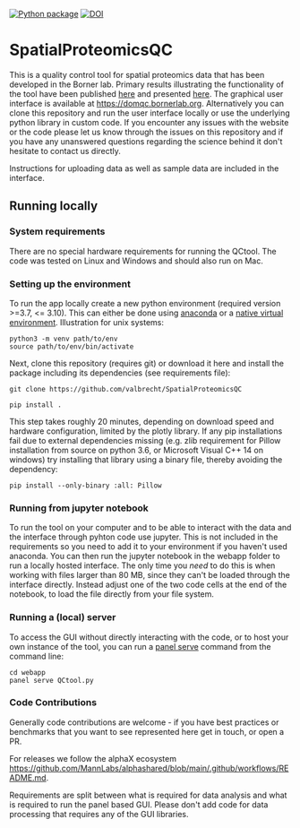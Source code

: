 [![Python package](https://github.com/valbrecht/SpatialProteomicsQC/actions/workflows/python-package.yml/badge.svg)](https://github.com/valbrecht/SpatialProteomicsQC/actions/workflows/python-package.yml)
[![DOI](https://zenodo.org/badge/313335423.svg)](https://zenodo.org/badge/latestdoi/313335423)



# SpatialProteomicsQC
This is a quality control tool for spatial proteomics data that has been developed in the Borner lab. Primary results illustrating the functionality of the tool have been published [here](https://doi.org/10.1101/2021.11.09.467934) and presented [here](https://www.youtube.com/watch?v=dUrOxYHJihc). The graphical user interface is available at https://domqc.bornerlab.org. Alternatively you can clone this repository and run the user interface locally or use the underlying python library in custom code. If you encounter any issues with the website or the code please let us know through the issues on this repository and if you have any unanswered questions regarding the science behind it don't hesitate to contact us directly.

Instructions for uploading data as well as sample data are included in the interface.

## Running locally

### System requirements
There are no special hardware requirements for running the QCtool. The code was tested on Linux and Windows and should also run on Mac.

### Setting up the environment
To run the app locally create a new python environment (required version >=3.7, <= 3.10). This can either be done using [anaconda](https://docs.conda.io/projects/conda/en/latest/user-guide/tasks/manage-environments.html#creating-an-environment-with-commands) or a [native virtual environment](https://docs.python.org/3/library/venv.html). Illustration for unix systems:

```
python3 -m venv path/to/env
source path/to/env/bin/activate
```

Next, clone this repository (requires git) or download it here and install the package including its dependencies (see requirements file):
```
git clone https://github.com/valbrecht/SpatialProteomicsQC

pip install .
```

This step takes roughly 20 minutes, depending on download speed and hardware configuration, limited by the plotly library. If any pip installations fail due to external dependencies missing (e.g. zlib requirement for Pillow installation from source on python 3.6, or Microsoft Visual C++ 14 on windows) try installing that library using a binary file, thereby avoiding the dependency:
```
pip install --only-binary :all: Pillow
```

### Running from jupyter notebook
To run the tool on your computer and to be able to interact with the data and the interface through pyhton code use jupyter. This is not included in the requirements so you need to add it to your environment if you haven't used anaconda. You can then run the jupyter notebook in the webapp folder to run a locally hosted interface. The only time you *need* to do this is when working with files larger than 80 MB, since they can't be loaded through the interface directly. Instead adjust one of the two code cells at the end of the notebook, to load the file directly from your file system.

### Running a (local) server
To access the GUI without directly interacting with the code, or to host your own instance of the tool, you can run a [panel serve](https://panel.holoviz.org/user_guide/Deploy_and_Export.html#launching-a-server-on-the-commandline) command from the command line:
```
cd webapp
panel serve QCtool.py
```


### Code Contributions
Generally code contributions are welcome - if you have best practices or benchmarks that you want to see represented here get in touch, or open a PR.

For releases we follow the alphaX ecosystem https://github.com/MannLabs/alphashared/blob/main/.github/workflows/README.md.

Requirements are split between what is required for data analysis and what is required to run the panel based GUI. Please don't add code for data processing that requires any of the GUI libraries.
